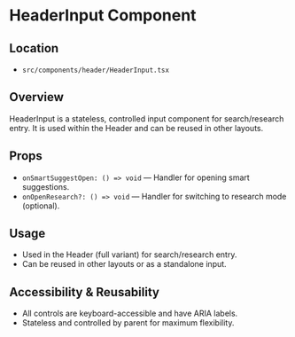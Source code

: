 # HeaderInput Component

## Location
- `src/components/header/HeaderInput.tsx`

## Overview
HeaderInput is a stateless, controlled input component for search/research entry. It is used within the Header and can be reused in other layouts.

## Props
- `onSmartSuggestOpen: () => void` — Handler for opening smart suggestions.
- `onOpenResearch?: () => void` — Handler for switching to research mode (optional).

## Usage
- Used in the Header (full variant) for search/research entry.
- Can be reused in other layouts or as a standalone input.

## Accessibility & Reusability
- All controls are keyboard-accessible and have ARIA labels.
- Stateless and controlled by parent for maximum flexibility. 
